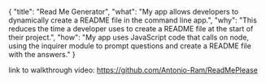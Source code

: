 {
	"title": "Read Me Generator",
	"what": "My app allows developers to dynamically create a README file in the command line app.",
	"why": "This reduces the time a developer uses to create a README file at the start of their project.",
	"how": "My app uses JavaScript code that calls on node, using the inquirer module to prompt questions and create a README file with the answers."
}

link to walkthrough video: https://github.com/Antonio-Ram/ReadMePlease
